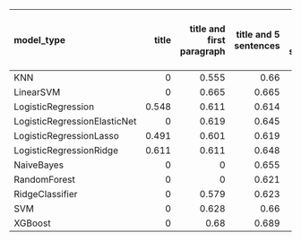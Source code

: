 | model_type                   |   title |   title and first paragraph |   title and 5 sentences |   title and 10 sentences |   title and first sentence each paragraph | raw text   |
|:-----------------------------|--------:|----------------------------:|------------------------:|-------------------------:|------------------------------------------:|:-----------|
| KNN                          |   0     |                       0.555 |                   0.66  |                    0.699 |                                     0.555 | 0.638      |
| LinearSVM                    |   0     |                       0.665 |                   0.665 |                    0.697 |                                     0.621 | 0.667      |
| LogisticRegression           |   0.548 |                       0.611 |                   0.614 |                    0.638 |                                     0.677 | 0.648      |
| LogisticRegressionElasticNet |   0     |                       0.619 |                   0.645 |                    0.641 |                                     0.65  | 0.653      |
| LogisticRegressionLasso      |   0.491 |                       0.601 |                   0.619 |                    0.606 |                                     0.628 | 0.636      |
| LogisticRegressionRidge      |   0.611 |                       0.611 |                   0.648 |                    0.692 |                                     0.631 | 0.660      |
| NaiveBayes                   |   0     |                       0     |                   0.655 |                    0.667 |                                     0.653 | 0.694      |
| RandomForest                 |   0     |                       0     |                   0.621 |                    0.623 |                                     0.592 | 0.675      |
| RidgeClassifier              |   0     |                       0.579 |                   0.623 |                    0.648 |                                     0.614 | 0.643      |
| SVM                          |   0     |                       0.628 |                   0.66  |                    0.66  |                                     0.631 | 0.680      |
| XGBoost                      |   0     |                       0.68  |                   0.689 |                    0.694 |                                     0.655 | **0.711**  |